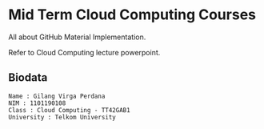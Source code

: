 # Mid Term Cloud Computing Courses

All about GitHub Material Implementation.

Refer to Cloud Computing lecture powerpoint.

## Biodata
```
Name : Gilang Virga Perdana
NIM : 1101190108
Class : Cloud Computing - TT42GAB1
University : Telkom University
```